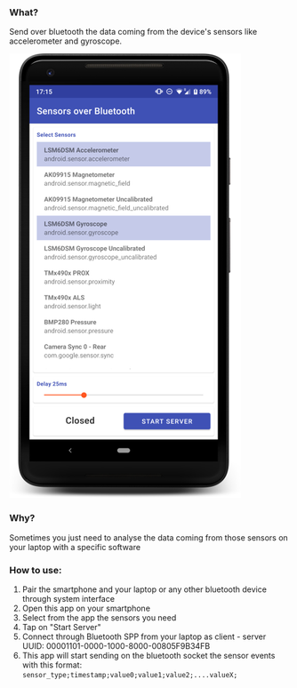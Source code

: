 ### What?
Send over bluetooth the data coming from the device's sensors like accelerometer and gyroscope.

![screen 1](media/screen1.png "App Screen")

### Why?
Sometimes you just need to analyse the data coming from those sensors on your laptop with a specific software

### How to use:
1. Pair the smartphone and your laptop or any other bluetooth device through system interface
2. Open this app on your smartphone
3. Select from the app the sensors you need
4. Tap on "Start Server"
5. Connect through Bluetooth SPP from your laptop as client - server UUID: 00001101-0000-1000-8000-00805F9B34FB
6. This app will start sending on the bluetooth socket the sensor events with this format:  `sensor_type;timestamp;value0;value1;value2;....valueX;`
